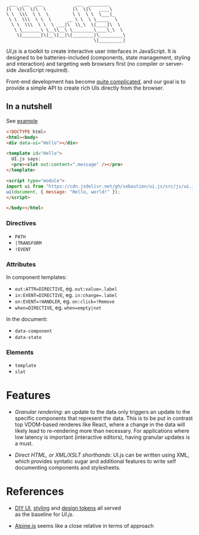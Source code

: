      ___  ___  ___            ___  ________      
    |\  \|\  \|\  \          |\  \|\   ____\     
    \ \  \\\  \ \  \         \ \  \ \  \___|_    
     \ \  \\\  \ \  \      __ \ \  \ \_____  \   
      \ \  \\\  \ \  \ ___|\  \\_\  \|____|\  \  
       \ \_______\ \__\\__\ \________\____\_\  \ 
        \|_______|\|__\|__|\|________|\_________\
                                     \|_________|

*UI.js* is a toolkit to create interactive user interfaces in
JavaScript. It is designed to be batteries-included (components, state
management, styling and interaction) and targeting web browsers first
(no compiler or server-side JavaScript required).

Front-end development has become [quite
complicated](https://news.ycombinator.com/item?id=34218003), and our
goal is to provide a simple API to create rich UIs directly from the
browser.

## In a nutshell

See [example](https://jsfiddle.net/sorryimfrench/kvwz48hq/5/)

``` html
<!DOCTYPE html>
<html><body>
<div data-ui="Hello"></div>

<template id="Hello">
  UI.js says:
  <pre><slot out:content=".message" /></pre>
</template>

<script type="module">                                               
import ui from "https://cdn.jsdelivr.net/gh/sebastien/ui.js/src/js/ui.js";
ui(document, { message: "Hello, world!" });                                    
</script>

</body></html>
```

### Directives

-   `PATH`
-   `|TRANSFORM`
-   `!EVENT`

### Attributes

In component templates:

-   `out:ATTR=DIRECTIVE`, eg. `out:value=.label`
-   `in:EVENT=DIRECTIVE`, eg. `in:change=.label`
-   `on:EVENT=!HANDLER`, eg. `on:click=!Remove`
-   `when=DIRECTIVE`, eg. `when=empty|not`

In the document:

-   `data-component`
-   `data-state`

### Elements

-   `template`
-   `slot`

# Features

-   *Granular rendering*: an update to the data only triggers an update
    to the specific components that represent the data. This is to be
    put in contrast top VDOM-based renderes like React, where a change
    in the data will likely lead to re-rendering more than necessary.
    For applications where low latency is important (interactive
    editors), having granular updates is a must.

-  *Direct HTML, or XML/XSLT shorthands*: UI.js can be written using XML, 
    which provides syntatic sugar and additional features to write self
    documenting components and stylesheets.


# References

-   [DIY UI](https://observablehq.com/@sebastien/diy-ui),
    [styling](https://observablehq.com/@sebastien/diy-ui) and [design
    tokens](https://observablehq.com/@sebastien/tokens) all served  
    as the baseline for *UI.js*.

-   [Alpine.js](https://alpinejs.dev) seems like a close relative in
    terms of approach
